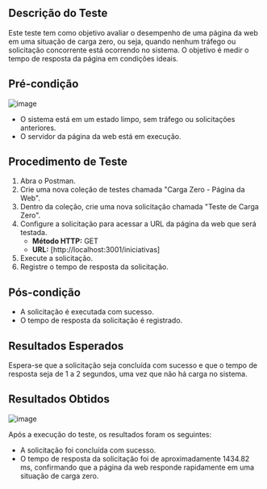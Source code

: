 ## Descrição do Teste
Este teste tem como objetivo avaliar o desempenho de uma página da web em uma situação de carga zero, ou seja, quando nenhum tráfego ou solicitação concorrente está ocorrendo no sistema. O objetivo é medir o tempo de resposta da página em condições ideais.

## Pré-condição
![image](https://github.com/renanribeir0/tempoCargaZero/assets/110369271/ba2c003f-1fef-4224-a234-ae8f6458f4bc)

- O sistema está em um estado limpo, sem tráfego ou solicitações anteriores.
- O servidor da página da web está em execução.

## Procedimento de Teste
1. Abra o Postman.
2. Crie uma nova coleção de testes chamada "Carga Zero - Página da Web".
3. Dentro da coleção, crie uma nova solicitação chamada "Teste de Carga Zero".
4. Configure a solicitação para acessar a URL da página da web que será testada.
   - **Método HTTP:** GET
   - **URL:** [http://localhost:3001/iniciativas]
5. Execute a solicitação.
6. Registre o tempo de resposta da solicitação.

## Pós-condição
- A solicitação é executada com sucesso.
- O tempo de resposta da solicitação é registrado.

## Resultados Esperados
Espera-se que a solicitação seja concluída com sucesso e que o tempo de resposta seja de 1 a 2 segundos, uma vez que não há carga no sistema.

## Resultados Obtidos
![image](https://github.com/renanribeir0/tempoCargaZero/assets/110369271/9e2f74c1-6869-42d6-bfd2-915e67d3bff6)

Após a execução do teste, os resultados foram os seguintes:
- A solicitação foi concluída com sucesso.
- O tempo de resposta da solicitação foi de aproximadamente 1434.82 ms, confirmando que a página da web responde rapidamente em uma situação de carga zero.



